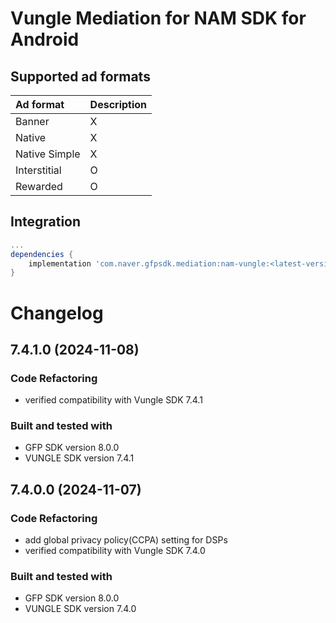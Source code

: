 # Vungle Mediation for NAM SDK for Android

## Supported ad formats

| Ad format     | Description |
|:--------------|:------------|
| Banner        | X           |
| Native        | X           |
| Native Simple | X           |
| Interstitial  | O           |
| Rewarded      | O           |

## Integration

```gradle
...
dependencies {
    implementation 'com.naver.gfpsdk.mediation:nam-vungle:<latest-version>'  
}
```

# Changelog

## 7.4.1.0 (2024-11-08)

### Code Refactoring

* verified compatibility with Vungle SDK 7.4.1 

### Built and tested with
- GFP SDK version 8.0.0
- VUNGLE SDK version 7.4.1

## 7.4.0.0 (2024-11-07)

### Code Refactoring

* add global privacy policy(CCPA) setting for DSPs 
* verified compatibility with Vungle SDK 7.4.0 

### Built and tested with
- GFP SDK version 8.0.0
- VUNGLE SDK version 7.4.0